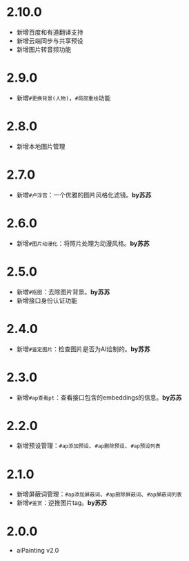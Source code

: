 <!--
 * @Author: 渔火Arcadia  https://github.com/yhArcadia
 * @Date: 2022-12-24 02:48:57
 * @LastEditors: 渔火Arcadia
 * @LastEditTime: 2023-01-14 18:48:48
 * @FilePath: \Yunzai-Bot\plugins\ap-plugin\CHANGELOG.md
 * @Description: changeLog
 * 
 * Copyright (c) 2022 by 渔火Arcadia 1761869682@qq.com, All Rights Reserved. 
-->
# 2.10.0

* 新增百度和有道翻译支持
* 新增云端同步与共享预设
* 新增图片转音频功能

# 2.9.0

* 新增`#更换背景(人物)`，`#局部重绘`功能

# 2.8.0

* 新增本地图片管理

# 2.7.0

* 新增`#卢浮宫`：一个优雅的图片风格化滤镜。**by苏苏** 

# 2.6.0

* 新增`#图片动漫化`：将照片处理为动漫风格。**by苏苏** 

# 2.5.0

* 新增`#抠图`：去除图片背景。**by苏苏**
* 新增接口身份认证功能

# 2.4.0

* 新增`#鉴定图片`：检查图片是否为AI绘制的。**by苏苏**

# 2.3.0

* 新增`#ap查看pt`：查看接口包含的embeddings的信息。**by苏苏**

# 2.2.0

* 新增预设管理：`#ap添加预设`、`#ap删除预设`、`#ap预设列表`

# 2.1.0

* 新增屏蔽词管理：`#ap添加屏蔽词`、`#ap删除屏蔽词`、`#ap屏蔽词列表`
* 新增`#鉴赏`：逆推图片tag。**by苏苏**

# 2.0.0

* aiPainting v2.0